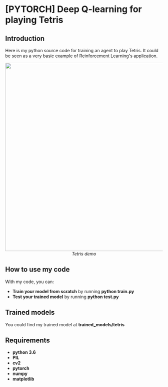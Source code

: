 # [PYTORCH] Deep Q-learning for playing Tetris

## Introduction

Here is my python source code for training an agent to play Tetris. It could be seen as a very basic example of Reinforcement Learning's application.
<p align="center">
  <img src="demo/tetris.gif" width=600><br/>
  <i>Tetris demo</i>
</p>


## How to use my code

With my code, you can:
* **Train your model from scratch** by running **python train.py**
* **Test your trained model** by running **python test.py**

## Trained models

You could find my trained model at **trained_models/tetris**
 
## Requirements

* **python 3.6**
* **PIL**
* **cv2**
* **pytorch** 
* **numpy**
* **matplotlib**
